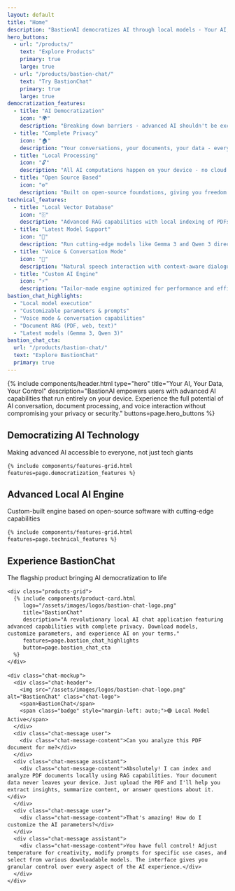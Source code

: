```yaml
---
layout: default
title: "Home"
description: "BastionAI democratizes AI through local models - Your AI, Your Data, Your Control. Complete privacy with advanced capabilities."
hero_buttons:
  - url: "/products/"
    text: "Explore Products"
    primary: true
    large: true
  - url: "/products/bastion-chat/"
    text: "Try BastionChat"
    primary: true
    large: true
democratization_features:
  - title: "AI Democratization"
    icon: "🌍"
    description: "Breaking down barriers - advanced AI shouldn't be exclusive to tech giants"
  - title: "Complete Privacy"
    icon: "🏠"
    description: "Your conversations, your documents, your data - everything stays on your device"
  - title: "Local Processing"
    icon: "🔓"
    description: "All AI computations happen on your device - no cloud dependencies"
  - title: "Open Source Based"
    icon: "⚙️"
    description: "Built on open-source foundations, giving you freedom and transparency"
technical_features:
  - title: "Local Vector Database"
    icon: "🗄️"
    description: "Advanced RAG capabilities with local indexing of PDFs, web pages, and documents"
  - title: "Latest Model Support"
    icon: "🧠"
    description: "Run cutting-edge models like Gemma 3 and Qwen 3 directly on your device"
  - title: "Voice & Conversation Mode"
    icon: "🎤"
    description: "Natural speech interaction with context-aware dialogue capabilities"
  - title: "Custom AI Engine"
    icon: "⚡"
    description: "Tailor-made engine optimized for performance and efficiency on local hardware"
bastion_chat_highlights:
  - "Local model execution"
  - "Customizable parameters & prompts"
  - "Voice mode & conversation capabilities"
  - "Document RAG (PDF, web, text)"
  - "Latest models (Gemma 3, Qwen 3)"
bastion_chat_cta:
  url: "/products/bastion-chat/"
  text: "Explore BastionChat"
  primary: true
---
```


{% include components/header.html 
   type="hero"
   title="Your AI, Your Data, Your Control"
   description="BastionAI empowers users with advanced AI capabilities that run entirely on your device. Experience the full potential of AI conversation, document processing, and voice interaction without compromising your privacy or security."
   buttons=page.hero_buttons
%}

<section class="content-section">
  <div class="container">
    <div class="section-header">
      <h2 class="section-title">Democratizing AI Technology</h2>
      <p class="section-subtitle">Making advanced AI accessible to everyone, not just tech giants</p>
    </div>
    
    {% include components/features-grid.html features=page.democratization_features %}
  </div>
</section>

<section class="content-section">
  <div class="container">
    <div class="section-header">
      <h2 class="section-title">Advanced Local AI Engine</h2>
      <p class="section-subtitle">Custom-built engine based on open-source software with cutting-edge capabilities</p>
    </div>
    
    {% include components/features-grid.html features=page.technical_features %}
  </div>
</section>

<section class="content-section">
  <div class="container">
    <div class="section-header">
      <h2 class="section-title">Experience BastionChat</h2>
      <p class="section-subtitle">The flagship product bringing AI democratization to life</p>
    </div>
    
    <div class="products-grid">
      {% include components/product-card.html 
         logo="/assets/images/logos/bastion-chat-logo.png"
         title="BastionChat"
         description="A revolutionary local AI chat application featuring advanced capabilities with complete privacy. Download models, customize parameters, and experience AI on your terms."
         features=page.bastion_chat_highlights
         button=page.bastion_chat_cta
      %}
    </div>
    
    <div class="chat-mockup">
      <div class="chat-header">
        <img src="/assets/images/logos/bastion-chat-logo.png" alt="BastionChat" class="chat-logo">
        <span>BastionChat</span>
        <span class="badge" style="margin-left: auto;">🟢 Local Model Active</span>
      </div>
      <div class="chat-message user">
        <div class="chat-message-content">Can you analyze this PDF document for me?</div>
      </div>
      <div class="chat-message assistant">
        <div class="chat-message-content">Absolutely! I can index and analyze PDF documents locally using RAG capabilities. Your document data never leaves your device. Just upload the PDF and I'll help you extract insights, summarize content, or answer questions about it.</div>
      </div>
      <div class="chat-message user">
        <div class="chat-message-content">That's amazing! How do I customize the AI parameters?</div>
      </div>
      <div class="chat-message assistant">
        <div class="chat-message-content">You have full control! Adjust temperature for creativity, modify prompts for specific use cases, and select from various downloadable models. The interface gives you granular control over every aspect of the AI experience.</div>
      </div>
    </div>
  </div>
</section>

 